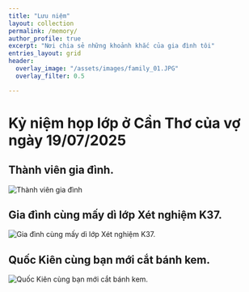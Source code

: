```yaml
---
title: "Lưu niệm"
layout: collection
permalink: /memory/
author_profile: true
excerpt: "Nơi chia sẻ những khoảnh khắc của gia đình tôi"
entries_layout: grid
header:
  overlay_image: "/assets/images/family_01.JPG"
  overlay_filter: 0.5

---
```

# Kỷ niệm họp lớp ở Cần Thơ của vợ ngày 19/07/2025
## Thành viên gia đình.
![Thành viên gia đình](https://1drv.ms/i/c/c37f00bdb584acd7/IQRyjpTP9PXZSqt64GFGLHfzAehprqv6P2gQRNW1l8i1jaE?width=2560&height=1707)

## Gia đình cùng mấy dì lớp Xét nghiệm K37.
![Gia đình cùng mấy dì lớp Xét nghiệm K37.](https://1drv.ms/i/c/c37f00bdb584acd7/IQRje4yXSfDlSK0_V0BuUqv8AXttwLFI5r4J6L0mnlRf8sM?width=1365&height=2048)

## Quốc Kiên cùng bạn mới cắt bánh kem.
![Quốc Kiên cùng bạn mới cắt bánh kem.](https://1drv.ms/i/c/c37f00bdb584acd7/IQRXakV8etLkQr6EbWyfF4tMAVkocG8nSyFyKPoBTlWKbq4?width=1080&height=720)
